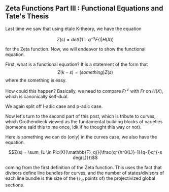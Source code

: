 ## Zeta Functions Part III : Functional Equations and Tate's Thesis

Last time we saw that using étale K-theory, we have the equation

$$Z(s) = det((1-q^{-s}Fr)| H(X))$$

for the Zeta function. Now, we will endeavor to show the functional equation.

First, what is a functional equation? It is a statement of the form that 
$$Z(k-s) = (something) Z(s)$$
where the something is easy.

How could this happen? Basically, we need to compare $Fr^{\vee}$ with $Fr$ on $H(X)$, which is canonically self-dual.

We again split off l-adic case and p-adic case.

Now let's turn to the second part of this post, which is tribute to curves, which Grothendieck viewed as the fundamental building blocks
of varieties (someone said this to me once, idk if he thought this way or not).

Here is something we can do (only) in the curves case, we also have the equation.

$$Z(s) = \sum_{L \in Pic(X)(\mathbb{F}_q)}{\frac{q^{h^0(L)}-1}{q-1}q^{-s deg(L)}})$$

coming from the first definition of the Zeta function. This uses the fact that divisors define line bundles for curves, and the number
of states/divisors of each line bundle is the size of the ($\mathbb{F}_q$ points of) the projectivized global sections.
